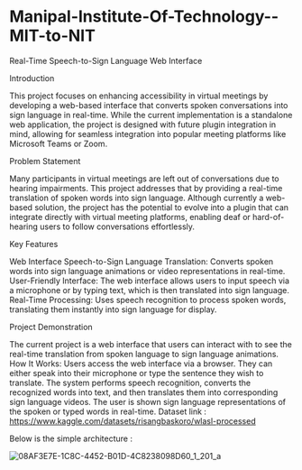 # Manipal-Institute-Of-Technology--MIT-to-NIT

Real-Time Speech-to-Sign Language Web Interface

Introduction

This project focuses on enhancing accessibility in virtual meetings by developing a web-based interface that converts spoken conversations into sign language in real-time. While the current implementation is a standalone web application, the project is designed with future plugin integration in mind, allowing for seamless integration into popular meeting platforms like Microsoft Teams or Zoom.

Problem Statement

Many participants in virtual meetings are left out of conversations due to hearing impairments. This project addresses that by providing a real-time translation of spoken words into sign language. Although currently a web-based solution, the project has the potential to evolve into a plugin that can integrate directly with virtual meeting platforms, enabling deaf or hard-of-hearing users to follow conversations effortlessly.

Key Features

Web Interface
Speech-to-Sign Language Translation: Converts spoken words into sign language animations or video representations in real-time.
User-Friendly Interface: The web interface allows users to input speech via a microphone or by typing text, which is then translated into sign language.
Real-Time Processing: Uses speech recognition to process spoken words, translating them instantly into sign language for display.


Project Demonstration

The current project is a web interface that users can interact with to see the real-time translation from spoken language to sign language animations.
How It Works:
Users access the web interface via a browser.
They can either speak into their microphone or type the sentence they wish to translate.
The system performs speech recognition, converts the recognized words into text, and then translates them into corresponding sign language videos.
The user is shown sign language representations of the spoken or typed words in real-time.
 Dataset link : https://www.kaggle.com/datasets/risangbaskoro/wlasl-processed


Below is the simple architecture :

![08AF3E7E-1C8C-4452-B01D-4C8238098D60_1_201_a](https://github.com/user-attachments/assets/142cde3c-7825-4a2e-b87c-d1c687363c32)


























